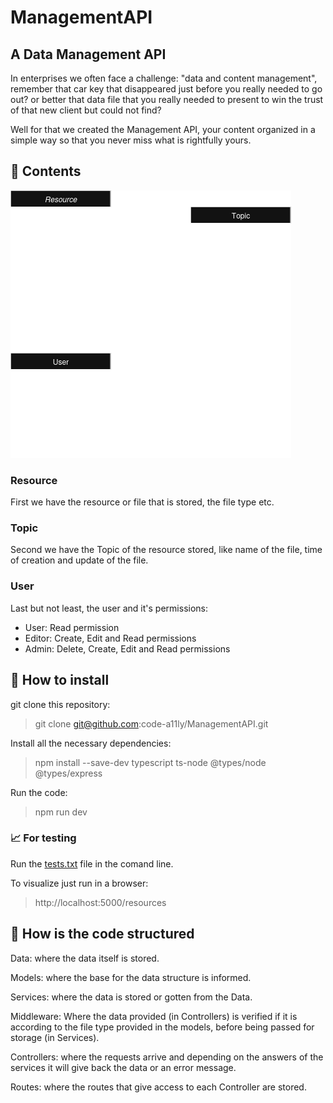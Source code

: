 # ManagementAPI

## A Data Management API

In enterprises we often face a challenge: "data and content management",
remember that car key that disappeared just before you really needed to go out?
or better that data file that you really needed to present to win the trust of that new client
but could not find?

Well for that we created the Management API, your content organized in a simple way
so that you never miss what is rightfully yours.

## :blue_book: Contents

![](https://github.com/code-a11ly/Draw.io/blob/main/ManagementAPI.drawio.png)

### Resource
First we have the resource or file that is stored, the file type etc.

### Topic
Second we have the Topic of the resource stored, like name of the file, time of creation and update of the file.

### User
Last but not least, the user and it's permissions:
- User: Read permission
- Editor: Create, Edit and Read permissions
- Admin: Delete, Create, Edit and Read permissions

## :wrench: How to install

git clone this repository:

> git clone git@github.com:code-a11ly/ManagementAPI.git

Install all the necessary dependencies:

> npm install --save-dev typescript ts-node @types/node @types/express

Run the code:

> npm run dev

### :chart_with_upwards_trend: For testing

Run the [tests.txt](/tests.txt) file in the comand line.

To visualize just run in a browser:

> http://localhost:5000/resources

## :file_folder: How is the code structured

Data: where the data itself is stored.

Models: where the base for the data structure is informed.

Services: where the data is stored or gotten from the Data.

Middleware: Where the data provided (in Controllers) is verified if it is according to the file type
provided in the models, before being passed for storage (in Services).

Controllers: where the requests arrive and depending on the answers of the services it will give
back the data or an error message.

Routes: where the routes that give access to each Controller are stored.
